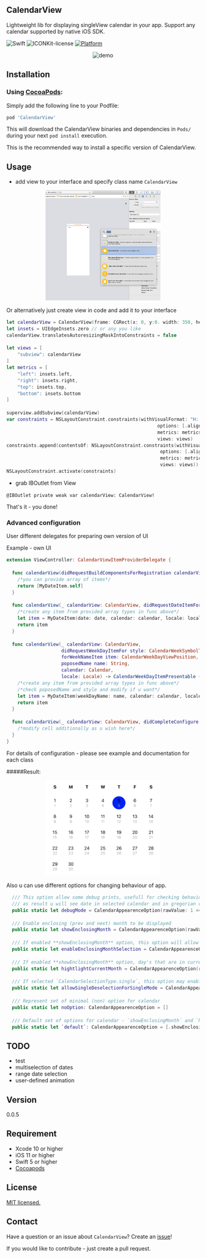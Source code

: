 ## CalendarView


Lightweight lib for displaying singleView calendar in your app.
Support any calendar supported by native iOS SDK.

<p align="left">
  <img alt="Swift" src="https://img.shields.io/badge/Swift-5-orange.svg">
  <img alt="ICONKit-license" src="https://img.shields.io/badge/license-MIT-green">
  </a>
  <a href="https://github.com/icon-project/ICONKit" target="_blank">
    <img alt="Platform" src="https://img.shields.io/cocoapods/p/ICONKit.svg">
  </a>
</p>

<p align="center">
  <img alt="demo" src="./blobs/demoCalendar.gif" width="300">
</p>


## Installation

### Using [CocoaPods](https://cocoapods.org):

Simply add the following line to your Podfile:

```ruby
pod 'CalendarView'
```

This will download the CalendarView binaries and dependencies in `Pods/` during your next
`pod install` execution.

This is the recommended way to install a specific version of CalendarView.


## Usage

* add view to your interface and specify class name `CalendarView`


<p align="center">
  <img alt="demo" src="./blobs/addView.gif" width="300">
</p>

Or alternatively just create view in code and add it to your interface

``` swift
let calendarView = CalendarView(frame: CGRect(x: 0, y:0. width: 350, height: 350)
let insets = UIEdgeInsets.zero // or any you like
calendarView.translatesAutoresizingMaskIntoConstraints = false

let views = [
	"subview": calendarView
]
let metrics = [
	"left": insets.left,
	"right": insets.right,
	"top": insets.top,
	"bottom": insets.bottom
]

superview.addSubview(calendarView)
var constraints = NSLayoutConstraint.constraints(withVisualFormat: "H:|-left-[subview]-right-|",
                                                       options: [.alignAllLeading, .alignAllTrailing],
                                                       metrics: metrics,
                                                       views: views)
constraints.append(contentsOf: NSLayoutConstraint.constraints(withVisualFormat: "V:|-top-[subview]-bottom-|",
	                                                    options: [.alignAllTop, .alignAllBottom],
	                                                    metrics: metrics,
	                                                    views: views))
NSLayoutConstraint.activate(constraints)

```

* grab IBOutlet from View

`@IBOutlet private weak var calendarView: CalendarView!`

That's it - you done!

### Advanced configuration

User different delegates for preparing own version of UI

Example - own UI

``` swift
extension ViewController: CalendarViewItemProviderDelegate {

  func calendarView(didRequestBuildComponentsForRegistration calendarView: CalendarView) -> [CalendarItemPresentable.Type] {
    /*you can provide array of items*/
    return [MyDateItem.self]
  }

  func calendarView(_ calendarView: CalendarView, didRequestDateItemFor date: Date, calendar: Calendar, locale: Locale) -> CalendarDateItemPresentable {
    /*create any item from provided array types in func above*/
    let item = MyDateItem(date: date, calendar: calendar, locale: locale)
    return item
  }

  func calendarView(_ calendarView: CalendarView,
                    didRequestWeekDayItemFor style: CalendarWeekSymbolType,
                    forWeekNameItem item: CalendarWeekDayViewPosition,
                    poposedName name: String,
                    calendar: Calendar,
                    locale: Locale) -> CalendarWeekDayItemPresentable {
    /*create any item from provided array types in func above*/
    /*check poposedName and style and modify if u want*/
    let item = MyDateItem(weekDayName: name, calendar: calendar, locale: locale)
    return item
  }

  func calendarView(_ calendarView: CalendarView, didCompleteConfigure cell: CalendarItemConfigurable, for buildItem: CalendarItemPresentable) {
    /*modify cell additionally as u wish here*/
  }
}
```

For details of configuration - please see example and documentation for each class

#####Result:

<p align="center">
  <img alt="demo" src="./blobs/1.png" width="300">
</p>

Also u can use different options for changing behaviour of app.

``` swift
  /// This option allow some debug prints, usefull for checking behaviour of different calendar
  /// as result u will see date in selected calendar and in gregorian calendar in same line
  public static let debugMode = CalendarAppearenceOption(rawValue: 1 << 0)

  /// Enable enclosing (prev and next) month to be displayed
  public static let showEnclosingMonth = CalendarAppearenceOption(rawValue: 1 << 1)

  /// If enabled **showEnclosingMonth** option, this option will allow date selection for non selected month
  public static let enableEnclosingMonthSelection = CalendarAppearenceOption(rawValue: 1 << 2)

  /// If enabled **showEnclosingMonth** option, day's that are in current month will be hightlighted
  public static let hightlightCurrentMonth = CalendarAppearenceOption(rawValue: 1 << 3)

  /// If selected `CalendarSelectionType.single`, this option may enable deselect already selected item
  public static let allowSingleDeselectionForSingleMode = CalendarAppearenceOption(rawValue: 1 << 4)

  /// Represent set of minimal (non) option for calendar
  public static let noOption: CalendarAppearenceOption = []

  /// Default set of options for calendar - `showEnclosingMonth` and `hightlightCurrentMonth`
  public static let `default`: CalendarAppearenceOption = [.showEnclosingMonth, .hightlightCurrentMonth, .debugMode]

```

## TODO

- test
- multiselection of dates
- range date selection
- user-defined animation


## Version

0.0.5

## Requirement

- Xcode 10 or higher
- iOS 11 or higher
- Swift 5 or higher
- [Cocoapods](https://cocoapods.org)

## License

[MIT licensed.](LICENSE)

## Contact

Have a question or an issue about `CalendarView`? Create an [issue](https://github.com/kirillgorbushko/CalendarView/issues/new)!

If you would like to contribute - just create a pull request.
